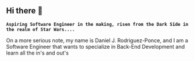 ## Hi there 👋

**`Aspiring Software Engineer in the making, risen from the Dark Side in the realm of Star Wars....`**

On a more serious note, my name is Daniel J. Rodriguez-Ponce, and I am a Software Engineer that wants to specialize in Back-End Development and learn all the in's and out's
<!--
**Drodriguezponce1/Drodriguezponce1** is a ✨ _special_ ✨ repository because its `README.md` (this file) appears on your GitHub profile.

Here are some ideas to get you started:

- 🔭 I’m currently working on ...
- 🌱 I’m currently learning ...
- 👯 I’m looking to collaborate on ...
- 🤔 I’m looking for help with ...
- 💬 Ask me about ...
- 📫 How to reach me: ...
- 😄 Pronouns: ...
- ⚡ Fun fact: ...
-->

